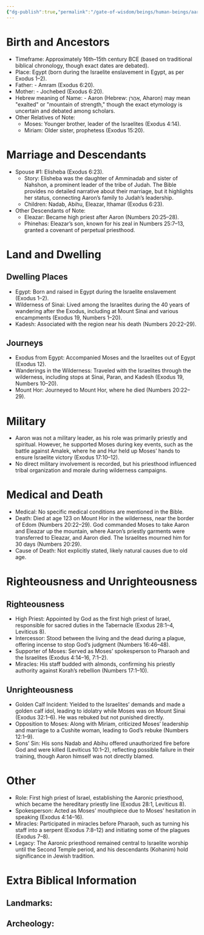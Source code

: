 ```yaml
---
{"dg-publish":true,"permalink":"/gate-of-wisdom/beings/human-beings/aaron/","tags":["#GateWisdom","#HumanBeing","#Being"]}
---
```



# Birth and Ancestors
- Timeframe: Approximately 16th–15th century BCE (based on traditional biblical chronology, though exact dates are debated).
- Place: Egypt (born during the Israelite enslavement in Egypt, as per Exodus 1–2).
- Father: - Amram (Exodus 6:20).
- Mother: - Jochebed (Exodus 6:20).
- Hebrew meaning of Name: - Aaron (Hebrew: אַהֲרֹן, Aharon) may mean "exalted" or "mountain of strength," though the exact etymology is uncertain and debated among scholars.
- Other Relatives of Note:
	- Moses: Younger brother, leader of the Israelites (Exodus 4:14).
    - Miriam: Older sister, prophetess (Exodus 15:20).  

# Marriage and Descendants
- Spouse #1: Elisheba (Exodus 6:23).
	- Story: Elisheba was the daughter of Amminadab and sister of Nahshon, a prominent leader of the tribe of Judah. The Bible provides no detailed narrative about their marriage, but it highlights her status, connecting Aaron’s family to Judah’s leadership.
	- Children: Nadab, Abihu, Eleazar, Ithamar (Exodus 6:23).
- Other Descendants of Note:
	-  Eleazar: Became high priest after Aaron (Numbers 20:25–28).
    - Phinehas: Eleazar’s son, known for his zeal in Numbers 25:7–13, granted a covenant of perpetual priesthood.

# Land and Dwelling
## Dwelling Places
- Egypt: Born and raised in Egypt during the Israelite enslavement (Exodus 1–2).
- Wilderness of Sinai: Lived among the Israelites during the 40 years of wandering after the Exodus, including at Mount Sinai and various encampments (Exodus 19, Numbers 1–20).
- Kadesh: Associated with the region near his death (Numbers 20:22–29).

## Journeys
- Exodus from Egypt: Accompanied Moses and the Israelites out of Egypt (Exodus 12).
- Wanderings in the Wilderness: Traveled with the Israelites through the wilderness, including stops at Sinai, Paran, and Kadesh (Exodus 19, Numbers 10–20).
- Mount Hor: Journeyed to Mount Hor, where he died (Numbers 20:22–29).

# Military
- Aaron was not a military leader, as his role was primarily priestly and spiritual. However, he supported Moses during key events, such as the battle against Amalek, where he and Hur held up Moses’ hands to ensure Israelite victory (Exodus 17:10–12).
- No direct military involvement is recorded, but his priesthood influenced tribal organization and morale during wilderness campaigns.

# Medical and Death
- Medical: No specific medical conditions are mentioned in the Bible.
- Death: Died at age 123 on Mount Hor in the wilderness, near the border of Edom (Numbers 20:22–29). God commanded Moses to take Aaron and Eleazar up the mountain, where Aaron’s priestly garments were transferred to Eleazar, and Aaron died. The Israelites mourned him for 30 days (Numbers 20:29).
- Cause of Death: Not explicitly stated, likely natural causes due to old age.

# Righteousness and Unrighteousness
## Righteousness
- High Priest: Appointed by God as the first high priest of Israel, responsible for sacred duties in the Tabernacle (Exodus 28:1–4, Leviticus 8).
- Intercessor: Stood between the living and the dead during a plague, offering incense to stop God’s judgment (Numbers 16:46–48).
- Supporter of Moses: Served as Moses’ spokesperson to Pharaoh and the Israelites (Exodus 4:14–16, 7:1–2).
- Miracles: His staff budded with almonds, confirming his priestly authority against Korah’s rebellion (Numbers 17:1–10).

## Unrighteousness
- Golden Calf Incident: Yielded to the Israelites’ demands and made a golden calf idol, leading to idolatry while Moses was on Mount Sinai (Exodus 32:1–6). He was rebuked but not punished directly.
- Opposition to Moses: Along with Miriam, criticized Moses’ leadership and marriage to a Cushite woman, leading to God’s rebuke (Numbers 12:1–9).
- Sons’ Sin: His sons Nadab and Abihu offered unauthorized fire before God and were killed (Leviticus 10:1–2), reflecting possible failure in their training, though Aaron himself was not directly blamed.

# Other
- Role: First high priest of Israel, establishing the Aaronic priesthood, which became the hereditary priestly line (Exodus 28:1, Leviticus 8).
- Spokesperson: Acted as Moses’ mouthpiece due to Moses’ hesitation in speaking (Exodus 4:14–16).
- Miracles: Participated in miracles before Pharaoh, such as turning his staff into a serpent (Exodus 7:8–12) and initiating some of the plagues (Exodus 7–8).
- Legacy: The Aaronic priesthood remained central to Israelite worship until the Second Temple period, and his descendants (Kohanim) hold significance in Jewish tradition.


# Extra Biblical Information
## Landmarks:

## Archeology: 


